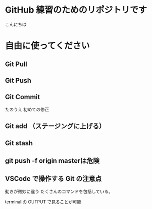 # GitHub 練習のためのリポジトリです

こんにちは

# 自由に使ってください

## Git Pull

## Git Push

## Git Commit

たのうえ
初めての修正

## Git add （ステージングに上げる）　

## Git stash

## git push -f origin masterは危険

## VSCode で操作する Git の注意点

動きが微妙に違う
たくさんのコマンドを包括している。

terminal の OUTPUT で見ることが可能
